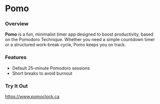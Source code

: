 # Pomo

### Overview
**Pomo** is a fun, minimalist timer app designed to boost productivity, based on the Pomodoro Technique. Whether you need a simple countdown timer or a structured work-break cycle, Pomo keeps you on track.

### Features
- Default 25-minute Pomodoro sessions
- Short breaks to avoid burnout


### Try It Out
https://www.pomoclock.ca
